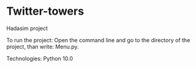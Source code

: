 # Twitter-towers
Hadasim project

To run the project:
Open the command line and go to the directory of the project, than write: Menu.py.

Technologies:
Python 10.0
